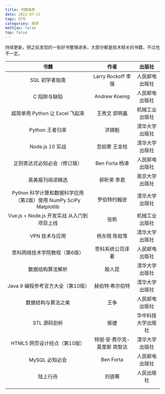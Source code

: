 ```yaml
---
title: 书籍推荐
date: 2021-07-13
tags: 好书
categories: 推荐
mathjax: false
top: false
---
```


持续更新，把之前发现的一些好书整理进来，大部分都是技术相关的书籍，不过也不一定。

|                             书籍                             |             作者              |       出版社       |
| :----------------------------------------------------------: | :---------------------------: | :----------------: |
|                        SQL 初学者指南                        |      Larry Rockoff  李强      |   人民邮电出版社   |
|                         C 陷阱与缺陷                         |         Andrew Koenig         |   人民邮电出版社   |
|               超简单用 Python 让 Excel 飞起来                |        王秀文  郭明鑫         |   机械工业出版社   |
|                       Python 王者归来                        |            洪锦魁             |   清华大学出版社   |
|                       Node.js 10 实战                        |        忽如寄  王金柱         |   清华大学出版社   |
|                 正则表达式必知必会（修订版）                 |        Ben Forta  杨涛        |   人民邮电出版社   |
|                       英美报刊阅读精选                       |         郝昕荣  李君          |   南京大学出版社   |
| Python 科学计算和数据科学应用（第2版）使用 NumPy SciPy Matplotlib |         罗伯特约翰逊          |   清华大学出版社   |
|          Vue.js + Node.js 开发实战 从入门到项目上线          |             张帆              |   机械工业出版社   |
|                        VPN 技术与应用                        |        杨东晓  陈蛟等         |   清华大学出版社   |
|                思科网络技术学院教程（第6版）                 |       思科系统公司译著        |   人民邮电出版社   |
|                       数据结构算法解析                       |            殷人昆             |   清华大学出版社   |
|              Java 9 编程参考官方大全（第10版）               |        赫伯特·希尔伯特        |   清华大学出版社   |
|                      数据结构与算法之美                      |             王争              |   人民邮电出版社   |
|                         STL 源码剖析                         |             侯捷              | 华中科技大学出版社 |
|                 HTML5 网页设计经点（第10版）                 | 特丽·安·费尔克-莫里斯  简智达 |   清华大学出版社   |
|                        MySQL 必知必会                        |           Ben Forta           |   人民邮电出版社   |
|                           陆上行舟                           |            刘骁骞             |     人民出版社     |
|                                                              |                               |                    |
|                                                              |                               |                    |

